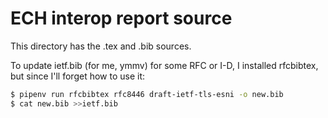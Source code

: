 
# ECH interop report source

This directory has the .tex and .bib sources.

To update ietf.bib (for me, ymmv) for some RFC or I-D, I
installed rfcbibtex, but since I'll forget how to use it:

```bash
$ pipenv run rfcbibtex rfc8446 draft-ietf-tls-esni -o new.bib
$ cat new.bib >>ietf.bib
```

